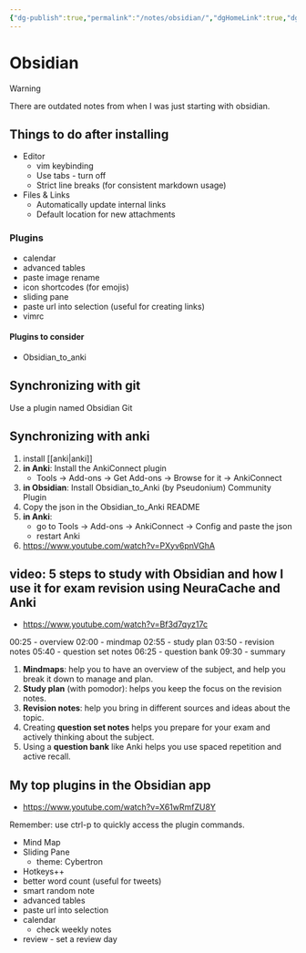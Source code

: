 ```yaml
---
{"dg-publish":true,"permalink":"/notes/obsidian/","dgHomeLink":true,"dgPassFrontmatter":false}
---
```


# Obsidian
> [!warning]
> There are outdated notes from when I was just starting with obsidian.


## Things to do after installing

- Editor
    - vim keybinding
    - Use tabs - turn off
    - Strict line breaks (for consistent markdown usage)
- Files & Links
    - Automatically update internal links
    - Default location for new attachments


### Plugins

- calendar
- advanced tables
- paste image rename
- icon shortcodes (for emojis)
- sliding pane
- paste url into selection (useful for creating links)
- vimrc

#### Plugins to consider
- Obsidian_to_anki



## Synchronizing with git

Use a plugin named Obsidian Git

## Synchronizing with anki

1. install [[anki|anki]]
2. **in Anki**: Install the AnkiConnect plugin
    - Tools -> Add-ons -> Get Add-ons -> Browse for it -> AnkiConnect
3. **in Obsidian**: Install Obsidian_to_Anki (by Pseudonium) Community Plugin
4. Copy the json in the Obsidian_to_Anki README
5. **in Anki**:
    - go to Tools -> Add-ons -> AnkiConnect -> Config and paste the json
    - restart Anki
6. <https://www.youtube.com/watch?v=PXyv6pnVGhA>


## video: 5 steps to study with Obsidian and how I use it for exam revision using NeuraCache and Anki 

- <https://www.youtube.com/watch?v=Bf3d7qyz17c>

00:25 - overview
02:00 - mindmap
02:55 - study plan
03:50 - revision notes
05:40 - question set notes
06:25 - question bank
09:30 - summary

1. **Mindmaps**: help you to have an overview of the subject, and help you break it down to manage and plan.
2. **Study plan** (with pomodor): helps you keep the focus on the revision notes.
3. **Revision notes**: help you bring in different sources and ideas about the topic.
4. Creating **question set notes** helps you prepare for your exam and actively thinking about the subject.
5. Using a **question bank** like Anki helps you use spaced repetition and active recall.

## My top plugins in the Obsidian app

- <https://www.youtube.com/watch?v=X61wRmfZU8Y>

Remember: use ctrl-p to quickly access the plugin commands.

- Mind Map
- Sliding Pane
    - theme: Cybertron
- Hotkeys++
- better word count (useful for tweets)
- smart random note
- advanced tables
- paste url into selection
- calendar
    - check weekly notes
- review - set a review day


